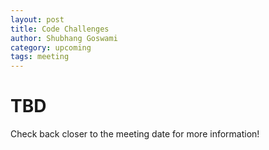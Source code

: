 ```yaml
---
layout: post
title: Code Challenges
author: Shubhang Goswami
category: upcoming
tags: meeting
---
```


# TBD

Check back closer to the meeting date for more information!
